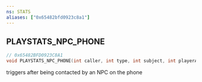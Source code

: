 ```yaml
---
ns: STATS
aliases: ["0x65482bfd0923c8a1"]
---
```

## PLAYSTATS_NPC_PHONE

```c
// 0x65482BFD0923C8A1
void PLAYSTATS_NPC_PHONE(int caller, int type, int subject, int playerAction, bool request, int rank);
```

triggers after being contacted by an NPC on the phone

